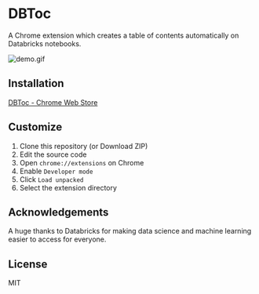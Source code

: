# DBToc

A Chrome extension which creates a table of contents automatically on Databricks notebooks.

![demo.gif](https://user-images.githubusercontent.com/17039389/59233347-09f05480-8c23-11e9-9f53-ed88974eed31.gif)

## Installation

[DBToc - Chrome Web Store](https://chrome.google.com/webstore/detail/dbtoc/jjhilakkioopdihinonnjohnhdmpfhgb)

## Customize

1. Clone this repository (or Download ZIP)
1. Edit the source code
1. Open `chrome://extensions` on Chrome
1. Enable `Developer mode`
1. Click `Load unpacked`
1. Select the extension directory

## Acknowledgements

A huge thanks to Databricks for making data science and machine learning easier to access for everyone.

## License

MIT
